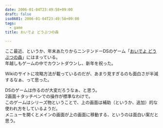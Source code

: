 ```yaml
---
date: 2006-01-04T23:49:58+09:00
draft: false
iso8601: 2006-01-04T23:49:58+09:00
tags:
  - game
title: おいでよ どうぶつの森

---
```


ここ最近、というか、年末あたりからニンテンドーDSのゲーム「[おいでよ どうぶつの森](http://www.nintendo.co.jp/ds/admj/)」にはまっている。  
年越しもゲームの中でカウントダウンし、新年を祝った。

Wikiのサイトに攻略方法が載っているのだが、あまり見すぎるのも面白さが半減するなぁ、って思った。

DSのゲームは作るのが大変だろうなぁ、と思う。  
2画面＋タッチペンでの操作が標準なわけで。  
このゲームはシリーズ物ということで、上の画面は補助（というか、追加）的な使われ方をしているようだ。  
メニューを開くとメインの画面が上の画面に移動する、というのは面白い案だと思う。
